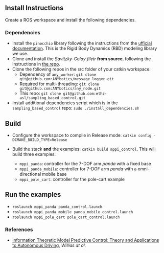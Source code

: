 ## Install Instructions

Create a ROS workspace and install the following dependencies. 
### Dependencies
- Install the `pinocchio` library following the instructions from the [ufficial documentation](https://stack-of-tasks.github.io/pinocchio/download.html). This is the Rigid Body Dynamics (RBD) modeling library we use. 
- Clone and install the _Savitzky-Golay filetr_ **from source**, following the instructions in [the repo](https://github.com/arntanguy/gram_savitzky_golay).
- Clone the following repos in the src folder of your catkin workspace:
    - Dependency of `any_worker`: `git clone git@github.com:ANYbotics/message_logger.git`
    - Required for multi-threading: `git clone git@github.com:ANYbotics/any_node.git`
    - This repo: `git clone git@github.com:ethz-asl/sampling_based_control.git`
- Install additional dependencies script which is in the `sampling_based_control` repo:  `sudo ./install_dependencies.sh`
    
## Build

- Configure the workspace to compile in Release mode: `catkin config -DCMAKE_BUILD_TYPE=Release`

- Build the stack **and** the examples: `catkin build mppi_control`. This will build three examples: 
    - `mppi_panda`: controller for the 7-DOF arm _panda_ with a fixed base
    - `mppi_panda_mobile`: controller for 7-DOF arm _panda_ with a omni-directional mobile base
    - `mppi_pole_cart`: controller for the pole-cart example

## Run the examples

- `roslaunch mppi_panda panda_control.launch`
- `roslaunch mppi_panda_mobile panda_mobile_control.launch`
- `roslaunch mppi_pole_cart pole_cart_control.launch`

### References
- [Information Theoretic Model Predictive Control: Theory and Applications to Autonomous Driving](https://arxiv.org/abs/1707.02342), _Willias at al._


